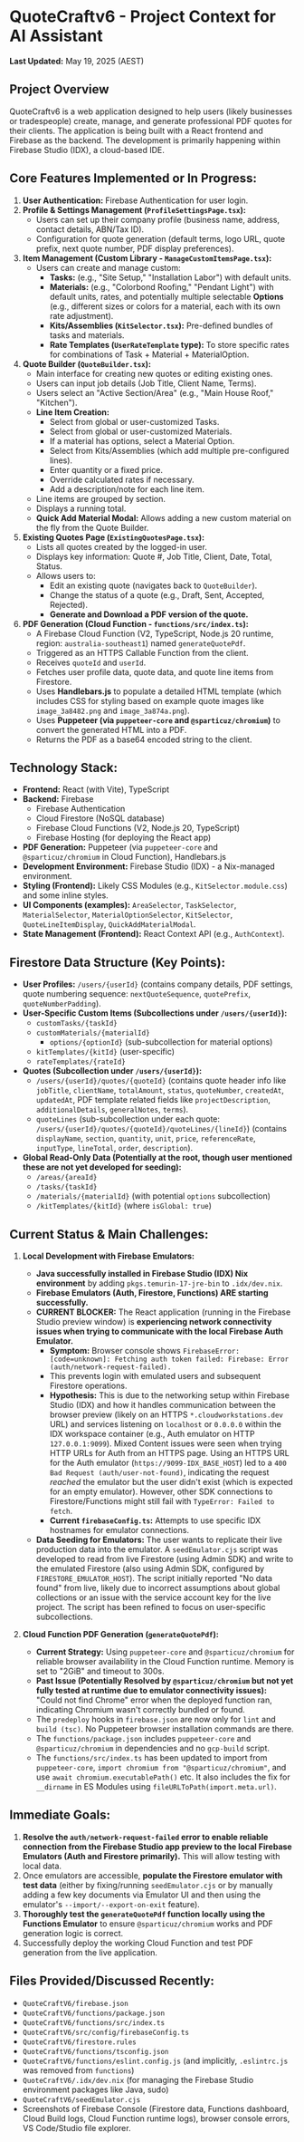 # QuoteCraftv6 - Project Context for AI Assistant

**Last Updated:** May 19, 2025 (AEST)

## Project Overview

QuoteCraftv6 is a web application designed to help users (likely businesses or tradespeople) create, manage, and generate professional PDF quotes for their clients. The application is being built with a React frontend and Firebase as the backend. The development is primarily happening within Firebase Studio (IDX), a cloud-based IDE.

## Core Features Implemented or In Progress:

1.  **User Authentication:** Firebase Authentication for user login.
2.  **Profile & Settings Management (`ProfileSettingsPage.tsx`):**
    * Users can set up their company profile (business name, address, contact details, ABN/Tax ID).
    * Configuration for quote generation (default terms, logo URL, quote prefix, next quote number, PDF display preferences).
3.  **Item Management (Custom Library - `ManageCustomItemsPage.tsx`):**
    * Users can create and manage custom:
        * **Tasks:** (e.g., "Site Setup," "Installation Labor") with default units.
        * **Materials:** (e.g., "Colorbond Roofing," "Pendant Light") with default units, rates, and potentially multiple selectable **Options** (e.g., different sizes or colors for a material, each with its own rate adjustment).
        * **Kits/Assemblies (`KitSelector.tsx`):** Pre-defined bundles of tasks and materials.
        * **Rate Templates (`UserRateTemplate` type):** To store specific rates for combinations of Task + Material + MaterialOption.
4.  **Quote Builder (`QuoteBuilder.tsx`):**
    * Main interface for creating new quotes or editing existing ones.
    * Users can input job details (Job Title, Client Name, Terms).
    * Users select an "Active Section/Area" (e.g., "Main House Roof," "Kitchen").
    * **Line Item Creation:**
        * Select from global or user-customized Tasks.
        * Select from global or user-customized Materials.
        * If a material has options, select a Material Option.
        * Select from Kits/Assemblies (which add multiple pre-configured lines).
        * Enter quantity or a fixed price.
        * Override calculated rates if necessary.
        * Add a description/note for each line item.
    * Line items are grouped by section.
    * Displays a running total.
    * **Quick Add Material Modal:** Allows adding a new custom material on the fly from the Quote Builder.
5.  **Existing Quotes Page (`ExistingQuotesPage.tsx`):**
    * Lists all quotes created by the logged-in user.
    * Displays key information: Quote #, Job Title, Client, Date, Total, Status.
    * Allows users to:
        * Edit an existing quote (navigates back to `QuoteBuilder`).
        * Change the status of a quote (e.g., Draft, Sent, Accepted, Rejected).
        * **Generate and Download a PDF version of the quote.**
6.  **PDF Generation (Cloud Function - `functions/src/index.ts`):**
    * A Firebase Cloud Function (V2, TypeScript, Node.js 20 runtime, region: `australia-southeast1`) named `generateQuotePdf`.
    * Triggered as an HTTPS Callable Function from the client.
    * Receives `quoteId` and `userId`.
    * Fetches user profile data, quote data, and quote line items from Firestore.
    * Uses **Handlebars.js** to populate a detailed HTML template (which includes CSS for styling based on example quote images like `image_3a8482.png` and `image_3a874a.png`).
    * Uses **Puppeteer (via `puppeteer-core` and `@sparticuz/chromium`)** to convert the generated HTML into a PDF.
    * Returns the PDF as a base64 encoded string to the client.

## Technology Stack:

* **Frontend:** React (with Vite), TypeScript
* **Backend:** Firebase
    * Firebase Authentication
    * Cloud Firestore (NoSQL database)
    * Firebase Cloud Functions (V2, Node.js 20, TypeScript)
    * Firebase Hosting (for deploying the React app)
* **PDF Generation:** Puppeteer (via `puppeteer-core` and `@sparticuz/chromium` in Cloud Function), Handlebars.js
* **Development Environment:** Firebase Studio (IDX) - a Nix-managed environment.
* **Styling (Frontend):** Likely CSS Modules (e.g., `KitSelector.module.css`) and some inline styles.
* **UI Components (examples):** `AreaSelector`, `TaskSelector`, `MaterialSelector`, `MaterialOptionSelector`, `KitSelector`, `QuoteLineItemDisplay`, `QuickAddMaterialModal`.
* **State Management (Frontend):** React Context API (e.g., `AuthContext`).

## Firestore Data Structure (Key Points):

* **User Profiles:** `/users/{userId}` (contains company details, PDF settings, quote numbering sequence: `nextQuoteSequence`, `quotePrefix`, `quoteNumberPadding`).
* **User-Specific Custom Items (Subcollections under `/users/{userId}`):**
    * `customTasks/{taskId}`
    * `customMaterials/{materialId}`
        * `options/{optionId}` (sub-subcollection for material options)
    * `kitTemplates/{kitId}` (user-specific)
    * `rateTemplates/{rateId}`
* **Quotes (Subcollection under `/users/{userId}`):**
    * `/users/{userId}/quotes/{quoteId}` (contains quote header info like `jobTitle`, `clientName`, `totalAmount`, `status`, `quoteNumber`, `createdAt`, `updatedAt`, PDF template related fields like `projectDescription`, `additionalDetails`, `generalNotes`, `terms`).
    * `quoteLines` (sub-subcollection under each quote: `/users/{userId}/quotes/{quoteId}/quoteLines/{lineId}`) (contains `displayName`, `section`, `quantity`, `unit`, `price`, `referenceRate`, `inputType`, `lineTotal`, `order`, `description`).
* **Global Read-Only Data (Potentially at the root, though user mentioned these are not yet developed for seeding):**
    * `/areas/{areaId}`
    * `/tasks/{taskId}`
    * `/materials/{materialId}` (with potential `options` subcollection)
    * `/kitTemplates/{kitId}` (where `isGlobal: true`)

## Current Status & Main Challenges:

1.  **Local Development with Firebase Emulators:**
    * **Java successfully installed in Firebase Studio (IDX) Nix environment** by adding `pkgs.temurin-17-jre-bin` to `.idx/dev.nix`.
    * **Firebase Emulators (Auth, Firestore, Functions) ARE starting successfully.**
    * **CURRENT BLOCKER:** The React application (running in the Firebase Studio preview window) is **experiencing network connectivity issues when trying to communicate with the local Firebase Auth Emulator.**
        * **Symptom:** Browser console shows `FirebaseError: [code=unknown]: Fetching auth token failed: Firebase: Error (auth/network-request-failed).`
        * This prevents login with emulated users and subsequent Firestore operations.
        * **Hypothesis:** This is due to the networking setup within Firebase Studio (IDX) and how it handles communication between the browser preview (likely on an HTTPS `*.cloudworkstations.dev` URL) and services listening on `localhost` or `0.0.0.0` within the IDX workspace container (e.g., Auth emulator on HTTP `127.0.0.1:9099`). Mixed Content issues were seen when trying HTTP URLs for Auth from an HTTPS page. Using an HTTPS URL for the Auth emulator (`https://9099-IDX_BASE_HOST`) led to a `400 Bad Request (auth/user-not-found)`, indicating the request *reached* the emulator but the user didn't exist (which is expected for an empty emulator). However, other SDK connections to Firestore/Functions might still fail with `TypeError: Failed to fetch`.
        * **Current `firebaseConfig.ts`:** Attempts to use specific IDX hostnames for emulator connections.
    * **Data Seeding for Emulators:** The user wants to replicate their live production data into the emulator. A `seedEmulator.cjs` script was developed to read from live Firestore (using Admin SDK) and write to the emulated Firestore (also using Admin SDK, configured by `FIRESTORE_EMULATOR_HOST`). The script initially reported "No data found" from live, likely due to incorrect assumptions about global collections or an issue with the service account key for the live project. The script has been refined to focus on user-specific subcollections.

2.  **Cloud Function PDF Generation (`generateQuotePdf`):**
    * **Current Strategy:** Using `puppeteer-core` and `@sparticuz/chromium` for reliable browser availability in the Cloud Function runtime. Memory is set to "2GiB" and timeout to 300s.
    * **Past Issue (Potentially Resolved by `@sparticuz/chromium` but not yet fully tested at runtime due to emulator connectivity issues):** "Could not find Chrome" error when the deployed function ran, indicating Chromium wasn't correctly bundled or found.
    * The `predeploy` hooks in `firebase.json` are now only for `lint` and `build (tsc)`. No Puppeteer browser installation commands are there.
    * The `functions/package.json` includes `puppeteer-core` and `@sparticuz/chromium` in dependencies and no `gcp-build` script.
    * The `functions/src/index.ts` has been updated to import from `puppeteer-core`, `import chromium from "@sparticuz/chromium"`, and use `await chromium.executablePath()` etc. It also includes the fix for `__dirname` in ES Modules using `fileURLToPath(import.meta.url)`.

## Immediate Goals:

1.  **Resolve the `auth/network-request-failed` error to enable reliable connection from the Firebase Studio app preview to the local Firebase Emulators (Auth and Firestore primarily).** This will allow testing with local data.
2.  Once emulators are accessible, **populate the Firestore emulator with test data** (either by fixing/running `seedEmulator.cjs` or by manually adding a few key documents via Emulator UI and then using the emulator's `--import/--export-on-exit` feature).
3.  **Thoroughly test the `generateQuotePdf` function locally using the Functions Emulator** to ensure `@sparticuz/chromium` works and PDF generation logic is correct.
4.  Successfully deploy the working Cloud Function and test PDF generation from the live application.

## Files Provided/Discussed Recently:

* `QuoteCraftV6/firebase.json`
* `QuoteCraftV6/functions/package.json`
* `QuoteCraftV6/functions/src/index.ts`
* `QuoteCraftV6/src/config/firebaseConfig.ts`
* `QuoteCraftV6/firestore.rules`
* `QuoteCraftV6/functions/tsconfig.json`
* `QuoteCraftV6/functions/eslint.config.js` (and implicitly, `.eslintrc.js` was removed from `functions`)
* `QuoteCraftV6/.idx/dev.nix` (for managing the Firebase Studio environment packages like Java, sudo)
* `QuoteCraftV6/seedEmulator.cjs`
* Screenshots of Firebase Console (Firestore data, Functions dashboard, Cloud Build logs, Cloud Function runtime logs), browser console errors, VS Code/Studio file explorer.

